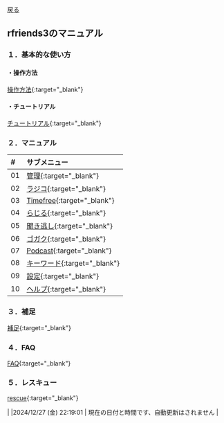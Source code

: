 [戻る](https://rfriends.github.io/rfriends/)  
  
## rfriends3のマニュアル  

### １．基本的な使い方  

#### ・操作方法  

[操作方法](00.html){:target="_blank"}  
  
#### ・チュートリアル
    
[チュートリアル](tutorial.html){:target="_blank"}  
  
### ２．マニュアル

|#|サブメニュー |  
| :---  | :---  |  
|01|[管理](01.html){:target="_blank"}|    
|02|[ラジコ](02.html){:target="_blank"}|   
|03|[Timefree](03.html){:target="_blank"}|  
|04|[らじる](04.html){:target="_blank"}|    
|05|[聞き逃し](05.html){:target="_blank"}|    
|06|[ゴガク](06.html){:target="_blank"}|    
|07|[Podcast](07.html){:target="_blank"}|    
|08|[キーワード](08.html){:target="_blank"}|    
|09|[設定](09.html){:target="_blank"}|    
|10|[ヘルプ](10.html){:target="_blank"}|    
  
### ３．補足  
  
[補足](supplement.html){:target="_blank"}  
  
### ４．FAQ  
  
[FAQ](faq.html){:target="_blank"}  
  
### ５．レスキュー  
  
[rescue](rescue.html){:target="_blank"}  
    

| |2024/12/27 (金) 22:19:01 | 現在の日付と時間です、自動更新はされません  |   
  
  

